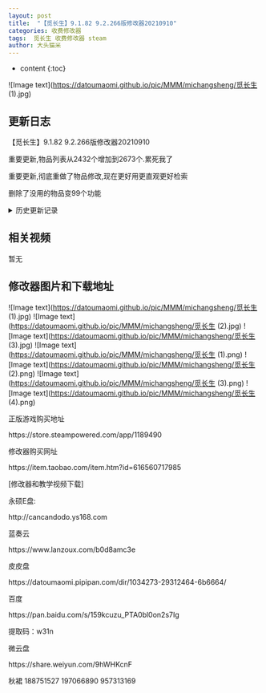 ```yaml
---
layout: post
title:  "【觅长生】9.1.82 9.2.266版修改器20210910"
categories: 收费修改器
tags:  觅长生 收费修改器 steam 
author: 大头猫米
---
```


* content
{:toc}

![Image text](https://datoumaomi.github.io/pic/MMM/michangsheng/觅长生 (1).jpg)

##  更新日志
【觅长生】9.1.82 9.2.266版修改器20210910

重要更新,物品列表从2432个增加到2673个.累死我了

重要更新,彻底重做了物品修改,现在更好用更直观更好检索

删除了没用的物品变99个功能






<details>
<summary>历史更新记录</summary><p></p>
 【觅长生】9.2.265版修改器20210907
 【觅长生】9.2.264版修改器20210904
 【觅长生】9.2.263版修改器20210902
 【觅长生】9.2.262版修改器20210828
 【觅长生】9.1.81版修改器20210828
 【觅长生】9.2.259版修改器20210824
【觅长生】9.2.258版修改器20210821
 【觅长生】9.1.80版修改器20210821
 【觅长生】9.2.256版修改器20210813<p></p>
 【觅长生】9.2.251版修改器20210811v2<p></p>
 【觅长生】9.2.248版修改器20210809<p></p>
 【觅长生】9.1.77 9.2.241版修改器20210723<p></p>
 【觅长生】9.1.78 9.2.246版修改器20210731<p></p>
 【觅长生】9.2.244版修改器20210730<p></p>
 【觅长生】9.2.242版修改器20210729<p></p>
 【觅长生】9.1.76 9.2.235版修改器20210708<p></p>
 【觅长生】9.2.240版修改器20210718<p></p>
 【觅长生】9.2.237版修改器20210716<p></p>
 【觅长生】9.2.236版修改器20210710<p></p>
 【觅长生】0.9.1.75 9.2.230版修改器20210629<p></p>
 【觅长生】9.2.232版修改器20210703<p></p>
 【觅长生】0.9.1.74 0.9.2.229版修改器20210626<p></p>
 【觅长生】0.9.1.73 0.9.2.227版修改器20210623<p></p>
 【觅长生】0.9.1.72 0.9.2.219版修改器20210609<p></p>
 【觅长生】0.9.2.224版修改器20210621<p></p>
 【觅长生】0.9.2.222版修改器20210619<p></p>
 【觅长生】0.9.2.220版修改器20210612<p></p>
 【觅长生】0.9.1.69 0.9.2.215版修改器20210604<p></p>
 【觅长生】0.9.1.69 0.9.2.214版修改器 20210601<p></p>
 【觅长生】0.9.1.67 0.9.2.212版修改器 20210528<p></p>
 【觅长生】0.9.1.67 0.9.2.209版修改器 20210522<p></p>
 【觅长生】0.9.2.205版修改器20210517<p></p>
 【觅长生】0.9.1.66 0.9.2.203版修改器20210516<p></p>
 【觅长生】0.9.2.202版修改器20210513<p></p>
 【觅长生】0.9.1.65版修改器202100508<p></p>
 【觅长生】0.9.2.201版修改器20210511~<p></p>
 【觅长生】0.9.2.196版修改器20210508<p></p>
 【觅长生】0.9.1.64、0.9.2.194版修改器20210504<p></p>
 【觅长生】0.9.1.64、0.9.2.194版修改器20210503<p></p>
 【觅长生】0.9.1.62、0.9.2.194版修改器20210430<p></p>
 【觅长生】0.9.1.61、0.9.2.171版修改器20210311~<p></p>
 【觅长生】0.9.2.192版修改器20210430<p></p>
 【觅长生】0.9.2.188版修改器20210426<p></p>
 【觅长生】0.9.2.185版修改器20210423<p></p>
 【觅长生】0.9.2.184版修改器20210421<p></p>
 【觅长生】0.9.2.183版修改器20210417<p></p>
 【觅长生】0.9.2.181版修改器20210415<p></p>
 【觅长生】0.9.2.180版修改器20210413<p></p>
 【觅长生】0.9.1.76版修改器20210410<p></p>
 【觅长生】0.9.1.74版修改器20210410<p></p>
 【觅长生】0.9.1.75版修改器20210410<p></p>
 【觅长生】0.9.2.172版修改器20210409<p></p>
 【觅长生】0.9.1.59、0.9.2.168版修改器20210309<p></p>
 【觅长生】0.9.1.56、0.9.2.161版修改器20210211<p></p>
 【觅长生】0.9.1.55、0.9.2.160版修改器20210209<p></p>
重要更新,增加了7个功法书<p></p>
【功法书】【地阶上】砺剑诀<p></p>
【功法书】【天劫中】九转<p></p>
【功法书】【人阶上】剑典-人道篇<p></p>
【功法书】【地阶上】剑典-地道篇<p></p>
【功法书】【天阶上】剑典-天道篇<p></p>
【功法书】【地阶上】神玄淬体诀<p></p>
【功法书】【天阶中】太乙剑诀<p></p>
 【觅长生】0.9.1.55、0.9.2.157版修改器20200130<p></p>
 【觅长生】0.9.1.53、9.2.146版修改器20200119<p></p>
 【觅长生】0.9.2.154版修改器20200124 物品列表增加到2370个<p></p>
 【觅长生】0.9.1.53、9.2.146版修改器20200119 修复战斗修改无效的bug<p></p>
【觅长生】0.9.2.150版修改器20200119 支持9.2.150版<p></p>
 【觅长生】0.9.1.53、9.2.146版修改器20200111 增加了悟道点参考说明,物品列表增加到2107个<p></p>
【觅长生】0.9.1.50、0.9.2.138版修改器20201223<p></p>
 - 20201124 【觅长生】0.9.1.48 0.9.2.121版修改器20201124
 <p></p>
  - 20201121 【觅长生】0.9.1.47 0.9.2.120版修改器20201121
 <p></p>
  - 202011115 支持0.9.1.46 0.9.2.118版
 <p></p>
  - 20201031 【觅长生】0.9.1.43 0.9.2.112版修改器20201031,重要更新,增加了700多个物品
<p></p> 
  - 20201002 修复物品修改导致卡死的bug
 <p></p>
 20201001 支持0.9.1.41、0.9.2.102版
 <p></p>
  - 20200929  更新修改器支持9.2.102版
 <p></p>
  - 20200806  更新修改器支持9.1.37和9.2.80版本
<p></p>
 
</details>

## 相关视频
暂无

## 修改器图片和下载地址

![Image text](https://datoumaomi.github.io/pic/MMM/michangsheng/觅长生 (1).jpg)
![Image text](https://datoumaomi.github.io/pic/MMM/michangsheng/觅长生 (2).jpg)
![Image text](https://datoumaomi.github.io/pic/MMM/michangsheng/觅长生 (3).jpg)
![Image text](https://datoumaomi.github.io/pic/MMM/michangsheng/觅长生 (1).png)
![Image text](https://datoumaomi.github.io/pic/MMM/michangsheng/觅长生 (2).png)
![Image text](https://datoumaomi.github.io/pic/MMM/michangsheng/觅长生 (3).png)
![Image text](https://datoumaomi.github.io/pic/MMM/michangsheng/觅长生 (4).png)


<p>正版游戏购买地址</p>
<p>https://store.steampowered.com/app/1189490</p>
<p></p>
<p>修改器购买网址</p>
<p>https://item.taobao.com/item.htm?id=616560717985</p>
<p></p>
<p>[修改器和教学视频下载]</p>
<p>永硕E盘:</p>
<p>http://cancandodo.ys168.com</p>
<p></p>
<p>蓝奏云</p>
<p>https://www.lanzoux.com/b0d8amc3e</p>
<p></p>
<p>皮皮盘</p>
<p>https://datoumaomi.pipipan.com/dir/1034273-29312464-6b6664/</p>
<p></p>
<p>百度</p>
https://pan.baidu.com/s/159kcuzu_PTA0bl0on2s7Ig
<p></p>
提取码：w31n
<p></p>
<p>微云盘</p>
<p></p>
<p>https://share.weiyun.com/9hWHKcnF</p>

<p>秋裙 188751527 197066890 957313169</p>
